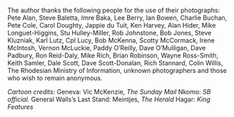 The author thanks the following people for the use of their photographs:
Pete Alan, Steve Baletta, Imre Baka, Lee Berry, Ian Bowen, Charlie Buchan, Pete Cole, Carol Doughty, Jappie du Tuit, Ken Harvey, Alan Hider, Mike Longuet-Higgins, Stu Hulley-Miller, Rob Johnstone, Bob Jones, Steve Kluzniak, Karl Lutz, Cpl Lucy, Bob McKenna, Scotty McCormack, Irene McIntosh, Vernon McLuckie, Paddy O’Reilly, Dave O’Mulligan, Dave Padbury, Ron Reid-Daly, Mike Rich, Brian Robinson, Wayne Ross-Smith, Keith Samler, Dale Scott, Dave Scott-Donalan, Rich Stannard, Colin Willis, The Rhodesian Ministry of Information, unknown photographers and those who wish to remain anonymous.

_Cartoon credits:_
Geneva: Vic McKenzie, _The Sunday Mail_
Nkomo: _SB official._
General Walls’s Last Stand: Meintjes, _The Herald_
Hagar: _King Features_
